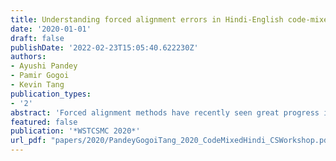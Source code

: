 ```yaml
---
title: Understanding forced alignment errors in Hindi-English code-mixed speech - a feature analysis
date: '2020-01-01'
draft: false
publishDate: '2022-02-23T15:05:40.622230Z'
authors:
- Ayushi Pandey
- Pamir Gogoi
- Kevin Tang
publication_types:
- '2'
abstract: 'Forced alignment methods have recently seen great progress in the fields of acoustic-phonetics studies of low-resource languages. Code-mixed speech however, presents complex challenges to forced-alignment techniques, because of the longer phonemic inventory of bilingual speakers, the nature of accented speech, and the confounding interaction of two languages at a frame level. In this paper, we use the Montreal Forced Aligner to annotate the Phonetically Balanced Code- Mixed read-speech corpus (7.4 hours; 113 speakers) in 3 different training environments (code-mixed, Hindi and English). Additionally, we present an analysis of alignment errors using phonological and data-driven features using Random Forest and Linear mixed effects models. We find that contextual influence of neighbouring phonemes influences the error in alignment most significantly, when compared against any other features. Many of the alignment errors by phonological features can be explained by their acoustic distinctiveness. Additionally, the amount of training data by phone type also contributed to lowering their respective error rates.'
featured: false
publication: '*WSTCSMC 2020*'
url_pdf: "papers/2020/PandeyGogoiTang_2020_CodeMixedHindi_CSWorkshop.pdf"
---
```


